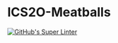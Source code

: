 # ICS2O-Meatballs
[![GitHub's Super Linter](https://github.com/ICS20-Programming-LilyC/ICS2O-Meatballs/workflows/GitHub's%20Super%20Linter/badge.svg)](https://github.com/ICS20-Programming-LilyC/ICS2O-Meatballs/actions)
